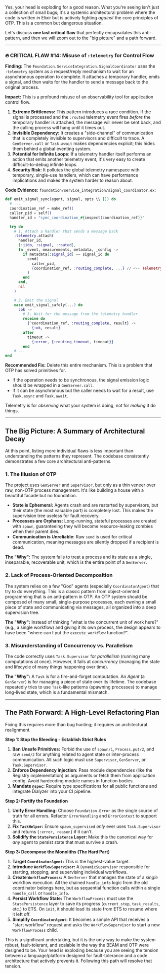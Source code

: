 Yes, your head is exploding for a good reason. What you're seeing isn't just a collection of small bugs; it's a systemic architectural problem where the code is written *in* Elixir but is actively fighting *against* the core principles of OTP. This is a common but dangerous situation.

Let's discuss **one last critical flaw** that perfectly encapsulates this anti-pattern, and then we will zoom out to the "big picture" and a path forward.

---

### 🔥 CRITICAL FLAW #14: Misuse of `:telemetry` for Control Flow

**Finding:**
The `Foundation.ServiceIntegration.SignalCoordinator` uses the `:telemetry` system as a request/reply mechanism to wait for an asynchronous operation to complete. It attaches a temporary handler, emits a signal, and then waits for the handler to send a message back to the original process.

**Impact:**
This is a profound misuse of an observability tool for application control flow.
1.  **Extreme Brittleness:** This pattern introduces a race condition. If the signal is processed and the `:routed` telemetry event fires *before* the temporary handler is attached, the message will never be sent back, and the calling process will hang until it times out.
2.  **Invisible Dependency:** It creates a "side-channel" of communication that is completely invisible to supervisors and difficult to trace. A `GenServer.call` or `Task.await` makes dependencies explicit; this hides them behind a global eventing system.
3.  **Potential for Infinite Loops:** If a telemetry handler itself performs an action that emits another telemetry event, it's very easy to create difficult-to-debug infinite loops.
4.  **Security Risk:** It pollutes the global telemetry namespace with temporary, single-use handlers, which can have performance implications and makes the system harder to reason about.

**Code Evidence:**
`foundation/service_integration/signal_coordinator.ex`:
```elixir
def emit_signal_sync(agent, signal, opts \\ []) do
  # ...
  coordination_ref = make_ref()
  caller_pid = self()
  handler_id = "sync_coordination_#{inspect(coordination_ref)}"

  try do
    # 1. Attach a handler that sends a message back
    :telemetry.attach(
      handler_id,
      [:jido, :signal, :routed],
      fn _event, measurements, metadata, _config ->
        if metadata[:signal_id] == signal_id do
          send(
            caller_pid,
            {coordination_ref, :routing_complete, ...} // <-- Telemetry handler doing application logic
          )
        end
      end,
      nil
    )

    # 2. Emit the signal
    case emit_signal_safely(...) do
      :ok ->
        # 3. Wait for the message from the telemetry handler
        receive do
          {^coordination_ref, :routing_complete, result} ->
            {:ok, result}
        after
          timeout ->
            {:error, {:routing_timeout, timeout}}
        end
    # ...
end
```

**Recommended Fix:**
Delete this entire mechanism. This is a problem that OTP has solved primitives for.
-   If the operation needs to be synchronous, the signal emission logic should be wrapped in a `GenServer.call`.
-   If it can be asynchronous but the caller needs to wait for a result, use `Task.async` and `Task.await`.

Telemetry is for *observing* what your system is doing, not for *making* it do things.

---

## The Big Picture: A Summary of Architectural Decay

At this point, listing more individual flaws is less important than understanding the patterns they represent. The codebase consistently demonstrates a few core architectural anti-patterns.

### 1. The Illusion of OTP
The project uses `GenServer` and `Supervisor`, but only as a thin veneer over raw, non-OTP process management. It's like building a house with a beautiful facade but no foundation.
- **State is Ephemeral:** Agents crash and are restarted by supervisors, but their state (the most valuable part) is completely lost. This makes the supervision tree useless for fault recovery.
- **Processes are Orphans:** Long-running, stateful processes are created with `spawn`, guaranteeing they will become resource-leaking zombies when their parent dies.
- **Communication is Unreliable:** Raw `send` is used for critical communication, meaning messages are silently dropped if a recipient is dead.

**The "Why":** The system fails to treat a process and its state as a single, inseparable, recoverable unit, which is the entire point of a `GenServer`.

### 2. Lack of Process-Oriented Decomposition
The system relies on a few "God" agents (especially `CoordinatorAgent`) that try to do everything. This is a classic pattern from object-oriented programming that is an anti-pattern in OTP. An OTP system should be composed of many small, single-purpose processes, each owning a small piece of state and communicating via messages, all organized into a deep supervision tree.

**The "Why":** Instead of thinking "what is the concurrent unit of work here?" (e.g., a single workflow) and giving it its own process, the design appears to have been "where can I put the `execute_workflow` function?".

### 3. Misunderstanding of Concurrency vs. Parallelism
The code correctly uses `Task.Supervisor` for *parallelism* (running many computations at once). However, it fails at *concurrency* (managing the state and lifecycle of many things happening over time).

**The "Why":** A `Task` is for a fire-and-forget computation. An *Agent* (a `GenServer`) is for managing a piece of state over its lifetime. The codebase repeatedly tries to use `Task`-like patterns (spawning processes) to manage long-lived state, which is a fundamental mismatch.

---

## The Path Forward: A High-Level Refactoring Plan

Fixing this requires more than bug hunting; it requires an architectural realignment.

**Step 1: Stop the Bleeding - Establish Strict Rules**
1.  **Ban Unsafe Primitives:** Forbid the use of `spawn/1`, `Process.put/2`, and raw `send/2` for anything related to agent state or inter-process communication. All such logic must use `Supervisor`, `GenServer`, or `Task.Supervisor`.
2.  **Enforce Dependency Injection:** Pass module dependencies (like the Registry implementation) as arguments or fetch them from application config. Avoid hardcoding module names in function bodies.
3.  **Mandate `@spec`:** Require type specifications for all public functions and integrate Dialyzer into your CI pipeline.

**Step 2: Fortify the Foundation**
1.  **Unify Error Handling:** Choose `Foundation.Error` as the single source of truth for all errors. Refactor `ErrorHandling` and `ErrorContext` to support this.
2.  **Fix `TaskHelper`:** Ensure `spawn_supervised` *only* ever uses `Task.Supervisor` and returns `{:error, reason}` if it can't.
3.  **Solidify the `StatePersistence` Layer:** Make this the canonical way for *any* agent to persist state that must survive a crash.

**Step 3: Decompose the Monoliths (The Hard Part)**
1.  **Target `CoordinatorAgent`:** This is the highest-value target.
2.  **Introduce `WorkflowSupervisor`:** A `DynamicSupervisor` responsible for starting, stopping, and supervising individual workflows.
3.  **Create `WorkflowProcess`:** A `GenServer` that manages the state of a *single* workflow execution. All the chained `handle_info` logic from the old coordinator belongs here, but as sequential function calls within a single `handle_call` or `handle_info`.
4.  **Persist Workflow State:** The `WorkflowProcess` must use the `StatePersistence` layer to save its progress (`current_step`, `task_results`, etc.) to ETS. On `init`, it should load its state from ETS to resume where it left off.
5.  **Simplify `CoordinatorAgent`:** It becomes a simple API that receives a "start workflow" request and asks the `WorkflowSupervisor` to start a new `WorkflowProcess` child.

This is a significant undertaking, but it is the only way to make the system robust, fault-tolerant, and scalable in the way the BEAM and OTP were designed to be. Your head is exploding because you are seeing the tension between a language/platform designed for fault-tolerance and a code architecture that actively prevents it. Following this path will resolve that tension.
